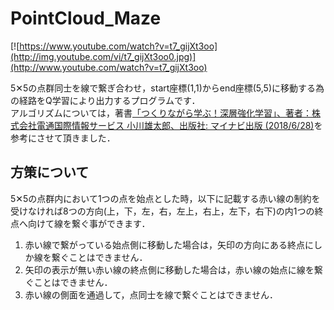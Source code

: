 # PointCloud_Maze    
  
[![https://www.youtube.com/watch?v=t7_gijXt3oo](http://img.youtube.com/vi/t7_gijXt3oo0.jpg)](http://www.youtube.com/watch?v=t7_gijXt3oo)  
  
    
5✕5の点群同士を線で繋ぎ合わせ，start座標(1,1)からend座標(5,5)に移動する為の経路をQ学習により出力するプログラムです．    
アルゴリズムについては，著書[「つくりながら学ぶ！深層強化学習」、著者：株式会社電通国際情報サービス 小川雄太郎、出版社: マイナビ出版 (2018/6/28)](https://www.amazon.co.jp/%E3%81%A4%E3%81%8F%E3%82%8A%E3%81%AA%E3%81%8C%E3%82%89%E5%AD%A6%E3%81%B6-%E6%B7%B1%E5%B1%A4%E5%BC%B7%E5%8C%96%E5%AD%A6%E7%BF%92-PyTorch%E3%81%AB%E3%82%88%E3%82%8B%E5%AE%9F%E8%B7%B5%E3%83%97%E3%83%AD%E3%82%B0%E3%83%A9%E3%83%9F%E3%83%B3%E3%82%B0-%E6%A0%AA%E5%BC%8F%E4%BC%9A%E7%A4%BE%E9%9B%BB%E9%80%9A%E5%9B%BD%E9%9A%9B%E6%83%85%E5%A0%B1%E3%82%B5%E3%83%BC%E3%83%93%E3%82%B9-%E5%B0%8F%E5%B7%9D%E9%9B%84%E5%A4%AA%E9%83%8E/dp/4839965625)を参考にさせて頂きました．    
    
    
## 方策について   
    
5✕5の点群内において1つの点を始点とした時，以下に記載する赤い線の制約を受けなければ8つの方向(上，下，左，右，左上，右上，左下，右下)の内1つの終点へ向けて線を繋ぐ事ができます．    
1. 赤い線で繋がっている始点側に移動した場合は，矢印の方向にある終点にしか線を繋ぐことはできません．    
1. 矢印の表示が無い赤い線の終点側に移動した場合は，赤い線の始点に線を繋ぐことはできません．    
1. 赤い線の側面を通過して，点同士を線で繋ぐことはできません．    
  

